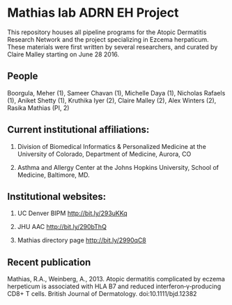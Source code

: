 # Mathias lab ADRN EH Project

This repository houses all pipeline programs for the Atopic Dermatitis Research Network and the project specializing in Ezcema herpaticum. These materials were first written by several researchers, and curated by Claire Malley starting on June 28 2016.

## People

Boorgula, Meher (1), Sameer Chavan (1), Michelle Daya (1), Nicholas Rafaels (1), Aniket Shetty (1), Kruthika Iyer (2), Claire Malley (2), Alex Winters (2), Rasika Mathias (PI, 2)

## Current institutional affiliations:

1. Division of Biomedical Informatics & Personalized Medicine at the University of Colorado, Department of Medicine, Aurora, CO

2. Asthma and Allergy Center at the Johns Hopkins University, School of Medicine, Baltimore, MD.

## Institutional websites:

1. UC Denver BIPM http://bit.ly/293uKKq

2. JHU AAC http://bit.ly/290bThQ

3. Mathias directory page http://bit.ly/2990qC8

## Recent publication

Mathias, R.A., Weinberg, A., 2013. Atopic dermatitis complicated by eczema herpeticum is associated with HLA B7 and reduced interferon‐γ‐producing CD8+ T cells. British Journal of Dermatology. doi:10.1111/bjd.12382
